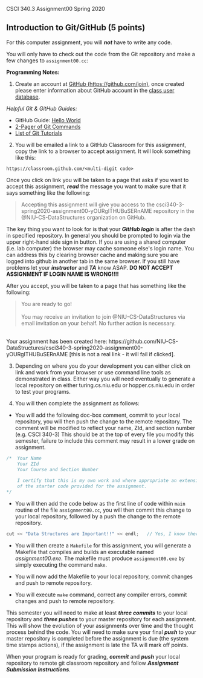 CSCI 340.3					Assignment00                        				Spring 2020
                  
<h2>Introduction to Git/GitHub (5 points)</h2>

For this computer assignment, you will ***not*** have to write any code.

You will only have to check out the code from the Git repository and make a few changes to `assignment00.cc`:

**Programming Notes:**

1) Create an account at [GitHub (https://github.com/join)](https://github.com/join), once created please enter information about GitHub account in the [class user database](https://forms.office.com/Pages/ResponsePage.aspx?id=kDOH6hyMMUKnmWtaAjWy5nN-1DF_VyVAmx8JZxllOldURDY0QzdIM1dITDVSRkpSVlFKSjNLWTkyQy4u).

*Helpful Git & GitHub Guides:*

* GitHub Guide: [Hello World](https://guides.github.com/activities/hello-world/)
* [2-Pager of Git Commands](https://education.github.com/git-cheat-sheet-education.pdf)
* [List of Git Tutorials](https://help.github.com/articles/good-resources-for-learning-git-and-github/)

2) You will be emailed a link to a GitHub Classroom for this assignment, copy the link to a browser to accept assignment. It will look something like this:

`https://classroom.github.com/<multi-digit code>`

Once you click on link you will be taken to a page that asks if you want to accept this assignment, ***read*** the message you want to make sure that it says something like the following:

>Accepting this assignment will give you access to the csci340-3-spring2020-assignment00-yOURgITHUBuSERnAME repository in the @NIU-CS-DataStructures organization on GitHub.

The key thing you want to look for is that your ***GitHub login*** is after the dash in specified repository. In general you should be prompted to login via the upper right-hand side sign in button. If you are using a shared computer (i.e. lab computer) the browser may cache someone else's login name.  You can address this by clearing browser cache and making sure you are logged into github in another tab in the same browser. If you still have problems let your ***instructor*** and ***TA*** know ASAP. **DO NOT ACCEPT ASSIGNMENT IF LOGIN NAME IS WRONG!!!!**

After you accept, you will be taken to a page that has something like the following:

>You are ready to go!<br><br>
You may receive an invitation to join @NIU-CS-DataStructures via email invitation on your behalf. No further action is necessary.
<br>
Your assignment has been created here: https://github.com/NIU-CS-DataStructures/csci340-3-spring2020-assignment00-yOURgITHUBuSERnAME [this is not a real link - it will fail if clicked].

3) Depending on where you do your development you can either click on link and work from your browser or use command line tools as demonstrated in class. Either way you will need eventually to generate a local repository on either turing.cs.niu.edu or hopper.cs.niu.edu in order to test your programs.

4) You will then complete the assignment as follows:

* You will add the following doc-box comment, commit to your local repository, you will then push the change to the remote repository. The comment will be modified to reflect your name, ZId, and section number (e.g. CSCI 340-3) This should be at the top of every file you modify this semester, failure to include this comment may result in a lower grade on assignment.

```c++
/* 	Your Name
	Your ZId
	Your Course and Section Number
	
	I certify that this is my own work and where appropriate an extension 
	of the starter code provided for the assignment.
*/
```

* You will then add the code below as the first line of code within `main` routine of the file `assignment00.cc`, you will then commit this change to your local repository, followed by a push the change to the remote repository.

```c++
cut << "Data Structures are Important!!" << endl;   // Yes, I know there is a typo!!!
```

* You will then create a `Makefile` for this assignment, you will generate a Makefile that compiles and builds an executable named *assignment00.exe*. The makefile must produce `assignment00.exe` by simply executing the command `make`.

* You will now add the Makefile to your local repository, commit changes and push to remote repository.

* You will execute `make` command, correct any compiler errors, commit changes and push to remote repository.

This semester you will need to make at least ***three commits*** to your local repository and ***three pushes*** to your master repository for each assignment. This will show the evolution of your assignments over time and the thought process behind the code. You will need to make sure your final ***push*** to your master repository is completed before the assignment is due (the system time stamps actions), if the assignment is late the TA will mark off points.

When your program is ready for grading, ***commit*** and ***push*** your local repository to remote git classroom repository and follow _**Assignment Submission Instructions**_.
